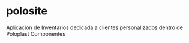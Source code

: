 # polosite
Aplicación de Inventarios dedicada a clientes personalizados dentro de Poloplast Componentes
